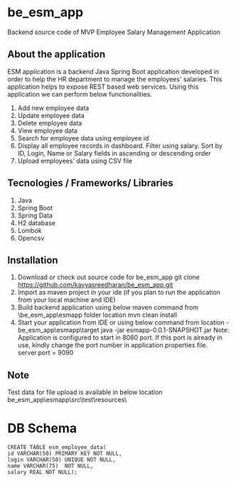 # be_esm_app
Backend source code of MVP Employee Salary Management Application

## About the application
ESM application is a backend Java Spring Boot application developed in order to help the HR department to manage the employees' salaries. This application helps to expose REST based web services. Using this application we can perform below functionalities.
1) Add new employee data
2) Update employee data
3) Delete employee data
4) View employee data
5) Search for employee data using employee id
6) Display all employee records in dashboard. Filter using salary. Sort by ID, Login, Name or Salary fields in ascending or descending order
7) Upload employees' data using CSV file

## Tecnologies / Frameworks/ Libraries
1) Java
2) Spring Boot
3) Spring Data
4) H2 database
5) Lombok
6) Opencsv

## Installation
1) Download or check out source code for be_esm_app
	git clone https://github.com/kavyasreedharan/be_esm_app.git
2) Import as maven project in your ide (if you plan to run the application from your local machine and IDE)
3) Build backend application using below maven command from \be_esm_app\esmapp folder location
	mvn clean install
4) Start your application from IDE or using below command from location - be_esm_app\esmapp\target
	java -jar esmapp-0.0.1-SNAPSHOT.jar
   Note: Application is configured to start in 8080 port. If this port is already in use, kindly change the port number in application.properties file.
	server.port = 9090
	
## Note
Test data for file upload is available in below location
	be_esm_app\esmapp\src\test\resources\
	
# DB Schema
	CREATE TABLE esm_employee_data(
	id VARCHAR(50) PRIMARY KEY NOT NULL,
	login VARCHAR(50) UNIQUE NOT NULL,
	name VARCHAR(75)  NOT NULL,
	salary REAL NOT NULL);



